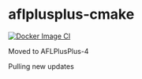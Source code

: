# aflplusplus-cmake
[![Docker Image CI](https://github.com/vsysoev/aflplusplus-cmake/actions/workflows/docker-image.yml/badge.svg)](https://github.com/vsysoev/aflplusplus-cmake/actions/workflows/docker-image.yml)

Moved to AFLPlusPlus-4

Pulling new updates
